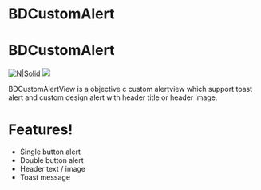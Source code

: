 # BDCustomAlert
# BDCustomAlert
[![N|Solid](https://ibb.co/gJdnTa)](https://ibb.co/gJdnTa)
![](https://ibb.co/gJdnTa)

BDCustomAlertView is a objective c custom alertview which support toast alert and custom design alert with header title or header image.
# Features!
- Single button alert
- Double button alert
- Header text / image
- Toast message
